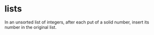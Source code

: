 # lists
In an unsorted list of integers, after each put of a solid number, insert its number in the original list.

